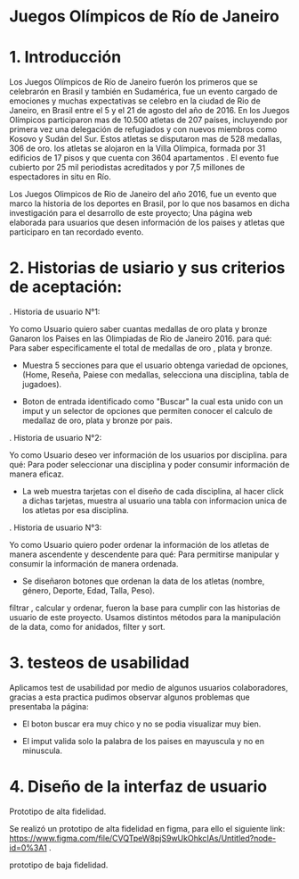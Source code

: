 # Juegos Olímpicos de Río de Janeiro

# 1. Introducción

Los Juegos Olímpicos de Río de Janeiro fuerón los primeros que se celebrarón en Brasil y también en Sudamérica, fue un evento cargado de emociones y muchas expectativas se celebro en la ciudad de Rio de Janeiro, en Brasil entre el 5 y el 21 de agosto del año de 2016.
En los Juegos Olímpicos participaron mas de 10.500 atletas de 207 países, incluyendo por primera vez una delegación de refugiados y con nuevos miembros como Kosovo y Sudán del Sur. Estos atletas se disputaron mas de 528 medallas, 306 de oro. los atletas se alojaron en la Villa Olímpica, formada por 31 edificios de 17 pisos y que cuenta con 3604 apartamentos . El evento fue cubierto por 25 mil periodistas acreditados y por 7,5 millones de espectadores in situ en Río.

Los Juegos Olimpicos de Rio de Janeiro del año 2016, fue un evento que marco la historia de los deportes en Brasil, por lo que nos basamos en dicha investigación para el desarrollo de este proyecto; Una página web elaborada para usuarios que desen información de los paises y atletas que participaro en tan recordado evento.


# 2. Historias de usiario y sus criterios de aceptación:

. Historia de usuario N°1:

Yo como Usuario quiero saber cuantas medallas de oro plata y bronze Ganaron los Paises en las Olimpiadas de Rio de Janeiro 2016. para qué: Para saber especificamente el total de medallas de oro , plata y bronze.

 - Muestra 5 secciones para que el usuario obtenga variedad de opciones, (Home, Reseña, Paiese con medallas, selecciona una disciplina, tabla de jugadoes).

- Boton de entrada identificado como "Buscar" la cual esta unido con un imput y un selector de opciones que permiten conocer el calculo de medallaz de oro, plata y bronze por pais.


. Historia de usuario N°2:

Yo como Usuario deseo ver información de los usuarios por disciplina. para qué: Para poder seleccionar una disciplina y poder consumir información de manera eficaz.

 - La web muestra tarjetas con el diseño de cada disciplina, al hacer click a dichas tarjetas, muestra al usuario una tabla con informacion unica de los atletas por esa disciplina.


.  Historia de usuario N°3:

Yo como Usuario quiero poder ordenar la información de los atletas de manera ascendente y descendente para qué: Para permitirse manipular y consumir la información de manera ordenada.

 - Se diseñaron botones que ordenan la data de los atletas (nombre, género, Deporte, Edad, Talla, Peso).

filtrar , calcular y ordenar, fueron la base para cumplir con las historias de usuario de este proyecto. Usamos distintos métodos para la manipulación de la data, como for anidados, filter y sort.

# 3. testeos de usabilidad

 Aplicamos test de usabilidad por medio de algunos usuarios colaboradores, gracias a esta practica pudimos observar  algunos problemas que presentaba la página:
 
 - El boton buscar era muy chico y no se podia visualizar muy bien.

 - El imput valida solo la palabra de los paises en mayuscula y no en minuscula.

 # 4. Diseño de la interfaz de usuario
 
   Prototipo de alta fidelidad.
  
  Se realizó un prototipo de alta fidelidad en figma, para ello el siguiente link:  https://www.figma.com/file/CVQTpeW8pjS9wUkOhkcIAs/Untitled?node-id=0%3A1 .

  prototipo de baja fidelidad.

 